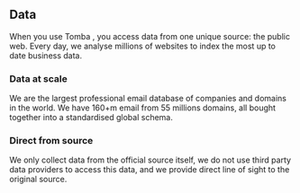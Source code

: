 ## Data

When you use Tomba , you access data from one unique source: the public web. Every day, we analyse millions of websites to index the most up to date business data.

### Data at scale

We are the largest professional email database of companies and domains in the world. We have 160+m email from 55 millions domains, all bought together into a standardised global schema.

### Direct from source

We only collect data from the official source itself, we do not use third party data providers to access this data, and we provide direct line of sight to the original source.
